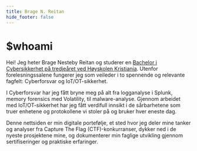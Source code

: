 ```yaml
---
title: Brage N. Reitan
hide_footer: false
---
```

# $whoami
Hei! Jeg heter Brage Nesteby Reitan og studerer en [Bachelor i Cybersikkerhet på tredjeåret ved Høyskolen Kristiania](https://www.kristiania.no/studier/bachelor/cybersikkerhet/). Utenfor forelesningssalene fungerer jeg som veileder i to spennende og relevante fagfelt: Cyberforsvar og IoT/OT-sikkerhet.

I Cyberforsvar har jeg fått bryne meg på alt fra logganalyse i Splunk, memory forensics med Volatility, til malware-analyse. Gjennom arbeidet med IoT/OT-sikkerhet har jeg fått verdifull innsikt i de sårbarhetene som truer enhetene og protokollene vi stoler på og bruker hver eneste dag.


Denne nettsiden er min digitale portefølje, et sted hvor jeg deler mine tanker og analyser fra Capture The Flag (CTF)-konkurranser, dykker ned i de nyeste prosjektene mine, og dokumenterer min faglige utvikling gjennom sertifiseringer og praktiske erfaringer.
